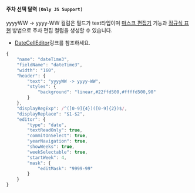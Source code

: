 #### 주차 선택 달력 `(Only JS Support)`

yyyyWW -> yyyy-WW 컬럼은 필드가 text타입이며 [마스크 편집기](http://demo.realgrid.com/Editing/MaskEditor/) 기능과 [정규식 표현](http://demo.realgrid.com/CellComponent/RegularExpression/) 방법으로 주차 편집 컬럼을 생성할 수 있습니다.


* [DateCellEditor](http://help.realgrid.com/api/types/DateCellEditor/)링크를 참조하세요.  


```js
{
    "name": "dateTime3",
    "fieldName": "dateTime3",
    "width": "160",
    "header": {
        "text": "yyyyWW -> yyyy-WW",
        "styles": {
            "background": "linear,#22ffd500,#ffffd500,90"
        }
    },
    "displayRegExp": /^([0-9]{4})([0-9]{2})$/,
    "displayReplace": "$1-$2",
    "editor": {
        "type": "date",
        "textReadOnly": true,
        "commitOnSelect": true,
        "yearNavigation": true,
        "showWeeks": true,
        "weekSelectable": true,
        "startWeek": 4,
        "mask": {
            "editMask": "9999-99"
        }
    }
}
```